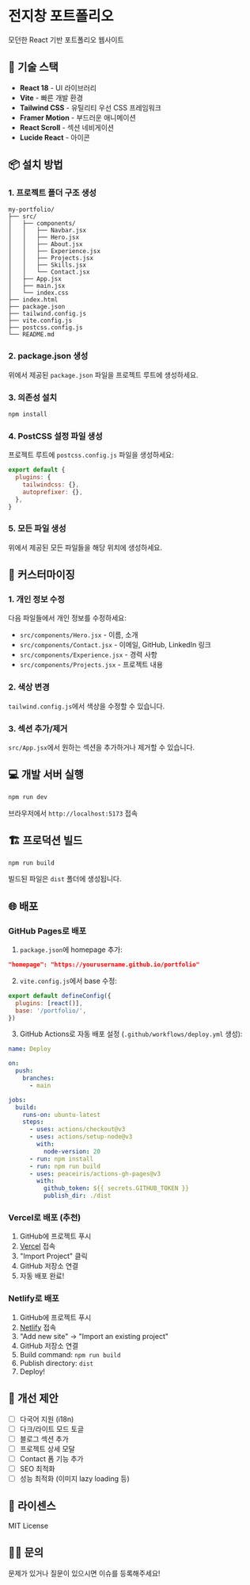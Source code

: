 # 전지창 포트폴리오

모던한 React 기반 포트폴리오 웹사이트

## 🚀 기술 스택

- **React 18** - UI 라이브러리
- **Vite** - 빠른 개발 환경
- **Tailwind CSS** - 유틸리티 우선 CSS 프레임워크
- **Framer Motion** - 부드러운 애니메이션
- **React Scroll** - 섹션 네비게이션
- **Lucide React** - 아이콘

## 📦 설치 방법

### 1. 프로젝트 폴더 구조 생성

```
my-portfolio/
├── src/
│   ├── components/
│   │   ├── Navbar.jsx
│   │   ├── Hero.jsx
│   │   ├── About.jsx
│   │   ├── Experience.jsx
│   │   ├── Projects.jsx
│   │   ├── Skills.jsx
│   │   └── Contact.jsx
│   ├── App.jsx
│   ├── main.jsx
│   └── index.css
├── index.html
├── package.json
├── tailwind.config.js
├── vite.config.js
├── postcss.config.js
└── README.md
```

### 2. package.json 생성

위에서 제공된 `package.json` 파일을 프로젝트 루트에 생성하세요.

### 3. 의존성 설치

```bash
npm install
```

### 4. PostCSS 설정 파일 생성

프로젝트 루트에 `postcss.config.js` 파일을 생성하세요:

```javascript
export default {
  plugins: {
    tailwindcss: {},
    autoprefixer: {},
  },
}
```

### 5. 모든 파일 생성

위에서 제공된 모든 파일들을 해당 위치에 생성하세요.

## 🎨 커스터마이징

### 1. 개인 정보 수정

다음 파일들에서 개인 정보를 수정하세요:

- `src/components/Hero.jsx` - 이름, 소개
- `src/components/Contact.jsx` - 이메일, GitHub, LinkedIn 링크
- `src/components/Experience.jsx` - 경력 사항
- `src/components/Projects.jsx` - 프로젝트 내용

### 2. 색상 변경

`tailwind.config.js`에서 색상을 수정할 수 있습니다.

### 3. 섹션 추가/제거

`src/App.jsx`에서 원하는 섹션을 추가하거나 제거할 수 있습니다.

## 💻 개발 서버 실행

```bash
npm run dev
```

브라우저에서 `http://localhost:5173` 접속

## 🏗️ 프로덕션 빌드

```bash
npm run build
```

빌드된 파일은 `dist` 폴더에 생성됩니다.

## 🌐 배포

### GitHub Pages로 배포

1. `package.json`에 homepage 추가:
```json
"homepage": "https://yourusername.github.io/portfolio"
```

2. `vite.config.js`에서 base 수정:
```javascript
export default defineConfig({
  plugins: [react()],
  base: '/portfolio/',
})
```

3. GitHub Actions로 자동 배포 설정 (`.github/workflows/deploy.yml` 생성):

```yaml
name: Deploy

on:
  push:
    branches:
      - main

jobs:
  build:
    runs-on: ubuntu-latest
    steps:
      - uses: actions/checkout@v3
      - uses: actions/setup-node@v3
        with:
          node-version: 20
      - run: npm install
      - run: npm run build
      - uses: peaceiris/actions-gh-pages@v3
        with:
          github_token: ${{ secrets.GITHUB_TOKEN }}
          publish_dir: ./dist
```

### Vercel로 배포 (추천)

1. GitHub에 프로젝트 푸시
2. [Vercel](https://vercel.com) 접속
3. "Import Project" 클릭
4. GitHub 저장소 연결
5. 자동 배포 완료!

### Netlify로 배포

1. GitHub에 프로젝트 푸시
2. [Netlify](https://netlify.com) 접속
3. "Add new site" → "Import an existing project"
4. GitHub 저장소 연결
5. Build command: `npm run build`
6. Publish directory: `dist`
7. Deploy!

## 📝 개선 제안

- [ ] 다국어 지원 (i18n)
- [ ] 다크/라이트 모드 토글
- [ ] 블로그 섹션 추가
- [ ] 프로젝트 상세 모달
- [ ] Contact 폼 기능 추가
- [ ] SEO 최적화
- [ ] 성능 최적화 (이미지 lazy loading 등)

## 📄 라이센스

MIT License

## 🙋‍♂️ 문의

문제가 있거나 질문이 있으시면 이슈를 등록해주세요!